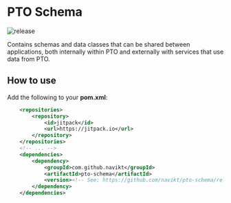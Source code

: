 # PTO Schema

![release](https://img.shields.io/github/v/release/navikt/pto-schema)

Contains schemas and data classes that can be shared between applications,
 both internally within PTO and externally with services that use data from PTO.

## How to use

Add the following to your **pom.xml**:
```xml
    <repositories>
        <repository>
            <id>jitpack</id>
            <url>https://jitpack.io</url>
        </repository>
    </repositories>
    <!-- ... -->
    <dependencies>
        <dependency>
            <groupId>com.github.navikt</groupId>
            <artifactId>pto-schema</artifactId>
            <version><!-- See: https://github.com/navikt/pto-schema/releases --></version>
        </dependency>
    </dependencies>
```